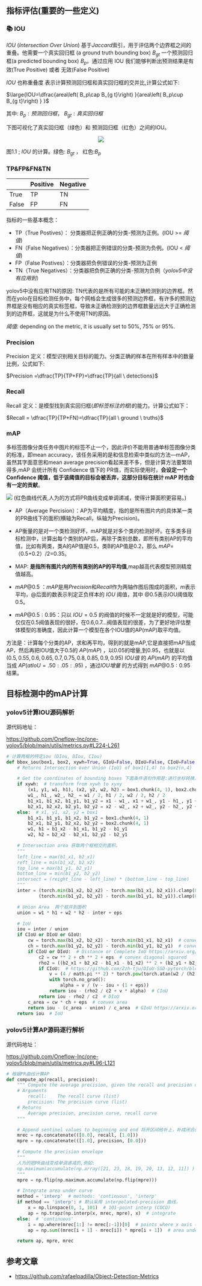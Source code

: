 


## 指标评估(重要的一些定义)

### 📚 IOU

$IOU$ (*Intersection Over Union*)  基于*Jaccard*索引，用于评估两个边界框之间的重叠。他需要一个真实回归框 (a ground truth bounding box) $B_{gt}$ 一个预测回归框(a predicted bounding box) $B_{p}$。通过应用 IOU 我们能够判断出预测结果是有效(True Positive) 或者 无效(False Positive) 

$IOU$ 也称重叠度 表示计算预测回归框和真实回归框的交并比,计算公式如下:



$\large{IOU=\dfrac{area\left( B_p\cap B_{g t}\right) }{area\left( B_p\cup B_{g t}\right) }
}$

其中: $B_p:预测回归框$，
$B_{g t}:真实回归框$



下图可视化了真实回归框（绿色）和 预测回归框（红色）之间的IOU。

<center> <img src="./map_analysis_imgs/iou.png"> </center>

图1.1 ; $IOU$ 的计算。绿色: $B_{g t}$ ， 红色:$B_p$

### TP&FP&FN&TN


|       | Positive | Negative |
| ----- | -------- | -------- |
| True  | TP       | TN       |
| False | FP       | FN       |

指标的一些基本概念：

- TP（True Postives）： 分类器把正例正确的分类-预测为正例。(IOU >=  _阈值_)
- FN（False Negatives）：分类器把正例错误的分类-预测为负例。(IOU <  _阈值_)
- FP（False Postives）：分类器把负例错误的分类-预测为正例
- TN（True Negatives）：分类器把负例正确的分类-预测为负例（*yolov5中没有应用到*）


yolov5中没有应用TN的原因:
TN代表的是所有可能的未正确检测到的边界框。然而在yolo在目标检测任务中，每个网格会生成很多的预测边界框，有许多的预测边界框是没有相应的真实标签框，导致未正确检测到的边界框数量远远大于正确检测到的边界框，这就是为什么不使用TN的原因。


_阈值_:  depending on the metric, it is usually set to 50%, 75% or 95%.

### Precision

Precision 定义：模型识别相关目标的能力。分类正确的样本在所有样本中的数量比例，公式如下:


$Precision =\dfrac{TP}{TP+FP}=\dfrac{TP}{all \ detections}$





### Recall 

Recall 定义：是模型找到真实回归框(*即标签标注的框*)的能力。计算公式如下：

$Recall = \dfrac{TP}{TP+FN}=\dfrac{TP}{all \ ground \ truths}$


### mAP

 多标签图像分类任务中图片的标签不止一个，因此评价不能用普通单标签图像分类的标准，即mean accuracy，该任务采用的是和信息检索中类似的方法—mAP，虽然其字面意思和mean average precision看起来差不多，但是计算方法要繁琐得多,mAP 会统计所有 Confidence 值下的 PR值，而实际使用时，**会设定一个 Confidence 阈值，低于该阈值的目标会被丢弃，这部分目标在统计 mAP 时也会有一定的贡献**。 

<img src="map_analysis_imgs/interpolated_precision_v2.png">
(红色曲线代表,人为的方式将PR曲线变成单调递减，使得计算面积更容易。)

- AP（Average Percision）：AP为平均精度，指的是所有图片内的具体某一类的PR曲线下的面积(横轴为Recall，纵轴为Precision)。
- AP衡量的是对一个类检测好坏，mAP就是对多个类的检测好坏。在多类多目标检测中，计算出每个类别的AP后，再除于类别总数，即所有类别AP的平均值，比如有两类，类A的AP值是0.5，类B的AP值是0.2，那么 $mAP$=（0.5+0.2）/2=0.35。
- MAP: **是指所有图片内的所有类别的AP的平均值**,map越高代表模型预测精度值越高。
- $mAP@0.5$ ：$mAP$是用$Precision$和$Recall$作为两轴作图后围成的面积，$m$表示平均，@后面的数表示判定正负样本的 $IOU$ 阈值，其中 @0.5表示IOU阈值取0.5。

- $mAP@0.5:0.95$：只以 $IOU=0.5$ 的阀值的时候不一定就是好的模型，可能仅仅在0.5阀值表现的很好，在0.6,0.7...阀值表现的很差，为了更好地评估整体模型的准确度，因此计算一个模型在各个IOU值的AP(mAP)取平均值。

方法是：计算每个分类的AP，求和再平均，得到的就是mAP,它是直接把mAP当成AP，然后再把IOU值大于0.5的 $AP(mAP)$ ，以0.05的增量,到0.95，也就是以 $(0.5, 0.55, 0.6, 0.65, 0.7, 0.75, 0.8, 0.85, 0.9, 0.95)$ $IOU值$ 的 $AP(mAP)$ 的平均值当成 $AP(at IoU=.50:.05:.95)$ ，通过$IOU增量$ 的方式得到  $mAP@0.5:0.95$ 结果。


## 目标检测中的mAP计算 

### yolov5计算IOU源码解析
源代码地址：

https://github.com/Oneflow-Inc/one-yolov5/blob/main/utils/metrics.py#L224-L261



```python 
# 计算两框的特定iou (DIou, DIou, CIou) 
def bbox_iou(box1, box2, xywh=True, GIoU=False, DIoU=False, CIoU=False, eps=1e-7):
    # Returns Intersection over Union (IoU) of box1(1,4) to box2(n,4)

    # Get the coordinates of bounding boxes 下面条件语句作用是:进行坐标转换从而获取yolo格式边界框的坐标
    if xywh:  # transform from xywh to xyxy
        (x1, y1, w1, h1), (x2, y2, w2, h2) = box1.chunk(4, 1), box2.chunk(4, 1)
        w1_, h1_, w2_, h2_ = w1 / 2, h1 / 2, w2 / 2, h2 / 2
        b1_x1, b1_x2, b1_y1, b1_y2 = x1 - w1_, x1 + w1_, y1 - h1_, y1 + h1_
        b2_x1, b2_x2, b2_y1, b2_y2 = x2 - w2_, x2 + w2_, y2 - h2_, y2 + h2_
    else:  # x1, y1, x2, y2 = box1
        b1_x1, b1_y1, b1_x2, b1_y2 = box1.chunk(4, 1)
        b2_x1, b2_y1, b2_x2, b2_y2 = box2.chunk(4, 1)
        w1, h1 = b1_x2 - b1_x1, b1_y2 - b1_y1
        w2, h2 = b2_x2 - b2_x1, b2_y2 - b2_y1

    # Intersection area 获取两个框相交的面积。
    """
    left_line = max(b1_x1, b2_x1)
    reft_line = min(b1_x2, b2_x2)
    top_line = max(b1_y1, b2_y1)
    bottom_line = min(b1_y2, b2_y2)
    intersect = (reight_line - left_line) * (bottom_line - top_line)
    """
    inter = (torch.min(b1_x2, b2_x2) - torch.max(b1_x1, b2_x1)).clamp(0) * \
            (torch.min(b1_y2, b2_y2) - torch.max(b1_y1, b2_y1)).clamp(0)

    # Union Area  两个框并到面积
    union = w1 * h1 + w2 * h2 - inter + eps

    # IoU 
    iou = inter / union
    if CIoU or DIoU or GIoU:
        cw = torch.max(b1_x2, b2_x2) - torch.min(b1_x1, b2_x1)  # convex (smallest enclosing box) width
        ch = torch.max(b1_y2, b2_y2) - torch.min(b1_y1, b2_y1)  # convex height
        if CIoU or DIoU:  # Distance or Complete IoU https://arxiv.org/abs/1911.08287v1
            c2 = cw ** 2 + ch ** 2 + eps  # convex diagonal squared
            rho2 = ((b2_x1 + b2_x2 - b1_x1 - b1_x2) ** 2 + (b2_y1 + b2_y2 - b1_y1 - b1_y2) ** 2) / 4  # center dist ** 2
            if CIoU:  # https://github.com/Zzh-tju/DIoU-SSD-pytorch/blob/master/utils/box/box_utils.py#L47
                v = (4 / math.pi ** 2) * torch.pow(torch.atan(w2 / (h2 + eps)) - torch.atan(w1 / (h1 + eps)), 2)
                with torch.no_grad():
                    alpha = v / (v - iou + (1 + eps))
                return iou - (rho2 / c2 + v * alpha)  # CIoU
            return iou - rho2 / c2  # DIoU
        c_area = cw * ch + eps  # convex area
        return iou - (c_area - union) / c_area  # GIoU https://arxiv.org/pdf/1902.09630.pdf
    return iou  # IoU
```
### yolov5计算AP源码逐行解析

源代码地址：
 
https://github.com/Oneflow-Inc/one-yolov5/blob/main/utils/metrics.py#L96-L121

```python
# 根据PR曲线计算AP 
def compute_ap(recall, precision):
    """ Compute the average precision, given the recall and precision curves
    # Arguments
        recall:    The recall curve (list)
        precision: The precision curve (list)
    # Returns
        Average precision, precision curve, recall curve
    """

    # Append sentinel values to beginning and end 将开区间给补上，补成闭合的区间。
    mrec = np.concatenate(([0.0], recall, [1.0])) 
    mpre = np.concatenate(([1.0], precision, [0.0]))

    # Compute the precision envelope 
    """
    人为的把PR曲线变成单调递减的,例如:
    np.maximum(accumulate(np.array([21, 23, 18, 19, 20, 13, 12, 11]) ) => np.array([23, 23, 20, 20, 20, 13, 12, 11])
    """
    mpre = np.flip(np.maximum.accumulate(np.flip(mpre)))

    # Integrate area under curve
    method = 'interp'  # methods: 'continuous', 'interp'
    if method == 'interp': # 默认采用 interpolated-precision 曲线，
        x = np.linspace(0, 1, 101)  # 101-point interp (COCO)
        ap = np.trapz(np.interp(x, mrec, mpre), x)  # integrate
    else:  # 'continuous'
        i = np.where(mrec[1:] != mrec[:-1])[0]  # points where x axis (recall) changes
        ap = np.sum((mrec[i + 1] - mrec[i]) * mpre[i + 1])  # area under curve

    return ap, mpre, mrec
```

## 参考文章

- https://github.com/rafaelpadilla/Object-Detection-Metrics

